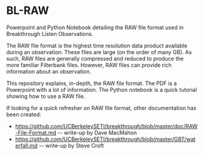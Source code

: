 # BL-RAW
Powerpoint and Python Notebook detailing the RAW file format used in Breakthrough Listen Observations.


The RAW file format is the highest time resolution data product available during an observation. These files are large (on the order of many GB). As such, RAW files are generally compressed and reduced to produce the more familiar Filterbank files. However, RAW files can provide rich information about an observation.

This repository explains, in-depth, the RAW file format. The PDF is a Powerpoint with a lot of information. The Python notebook is a quick tutorial showing how to use a RAW file.

If looking for a quick refresher on RAW file format, other documentation has been created:
* https://github.com/UCBerkeleySETI/breakthrough/blob/master/doc/RAW-File-Format.md -- write-up by Dave MacMahon
* https://github.com/UCBerkeleySETI/breakthrough/blob/master/GBT/waterfall.md -- write-up by Steve Croft
